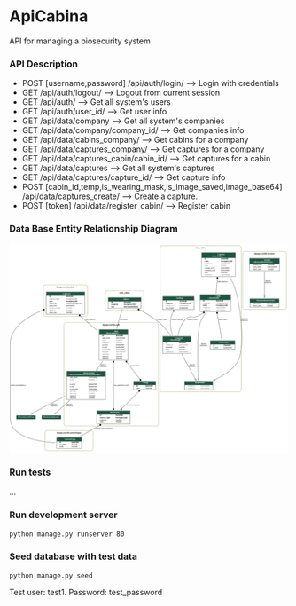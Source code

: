 # ApiCabina
API for managing a biosecurity system


### API Description

- POST [username,password]  /api/auth/login/  --> Login with credentials
- GET /api/auth/logout/  --> Logout from current session
- GET /api/auth/ --> Get all system's users
- GET /api/auth/user_id/ --> Get user info
- GET /api/data/company --> Get all system's companies
- GET /api/data/company/company_id/ --> Get companies info
- GET /api/data/cabins_company/ --> Get cabins for a company
- GET /api/data/captures_company/ --> Get captures for a company
- GET /api/data/captures_cabin/cabin_id/ --> Get captures for a cabin
- GET /api/data/captures --> Get all system's captures
- GET /api/data/captures/capture_id/ --> Get capture info
- POST [cabin_id,temp,is_wearing_mask,is_image_saved,image_base64]  /api/data/captures_create/ --> Create a capture.
- POST [token]  /api/data/register_cabin/ --> Register cabin

### Data Base Entity Relationship Diagram
![ERD](./docs/api_cabina_erd.png)

### Run tests

...

### Run development server
    python manage.py runserver 80

### Seed database with test data
    python manage.py seed
Test user: test1. Password: test_password
